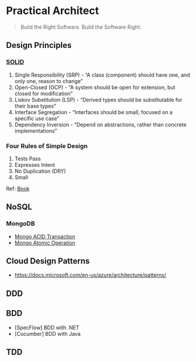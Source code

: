 # Practical Architect

> Build the Right Software. Build the Software Right.

## Design Principles
### [SOLID](http://butunclebob.com/ArticleS.UncleBob.PrinciplesOfOod)
1. Single Responsibility (SRP) -  “A class (component) should have one, and only one, reason to change”
2. Open-Closed (OCP) - “A system should be open for extension, but closed for modification”
3. Liskov Substitution (LSP) - “Derived types should be substitutable for their base types”
4. Interface Segregation -  “Interfaces should be small, focused on a specific use case”
5. Dependency Inversion -  “Depend on abstractions, rather than concrete implementations”

### Four Rules of Simple Design
1. Tests Pass
2. Expresses Intent
3. No Duplication (DRY)
4. Small

Ref: [Book](http://www.r-5.org/files/books/computers/languages/ruby/main/Corey_Haines-The_Four_Rules_of_Simple_Design-EN.pdf)

## NoSQL
### MongoDB
* [Mongo ACID Transaction](https://www.mongodb.com/basics/acid-transactions)
* [Mongo Atomic Operation](https://docs.mongodb.com/manual/tutorial/model-data-for-atomic-operations/)

## Cloud Design Patterns
* https://docs.microsoft.com/en-us/azure/architecture/patterns/

## DDD

## BDD

* [SpecFlow] BDD with .NET
* [Cucumber] BDD with Java

## TDD






